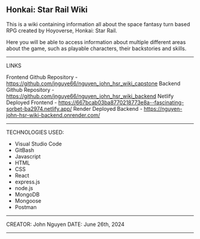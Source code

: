 Honkai: Star Rail Wiki
--------------------------------------------------------------------
This is a wiki containing information all about the space fantasy
turn based RPG created by Hoyoverse, Honkai: Star Rail.

Here you will be able to access information about multiple different
areas about the game, such as playable characters, their backstories 
and skills.

--------------------------------------------------------------------

LINKS

Frontend Github Repository - https://github.com/jnguye66/nguyen_john_hsr_wiki_capstone
Backend Github Repository  - https://github.com/jnguye66/nguyen_john_hsr_wiki_backend
Netlify Deployed Frontend  - https://667bcab03ba8770218773e8a--fascinating-sorbet-ba2974.netlify.app/
Render Deployed Backend    - https://nguyen-john-hsr-wiki-backend.onrender.com/

--------------------------------------------------------------------

TECHNOLOGIES USED: 
 - Visual Studio Code 
 - GitBash
 - Javascript
 - HTML
 - CSS
 - React
 - express.js
 - node.js
 - MongoDB
 - Mongoose
 - Postman

--------------------------------------------------------------------

CREATOR: John Nguyen
DATE: June 26th, 2024

--------------------------------------------------------------------
